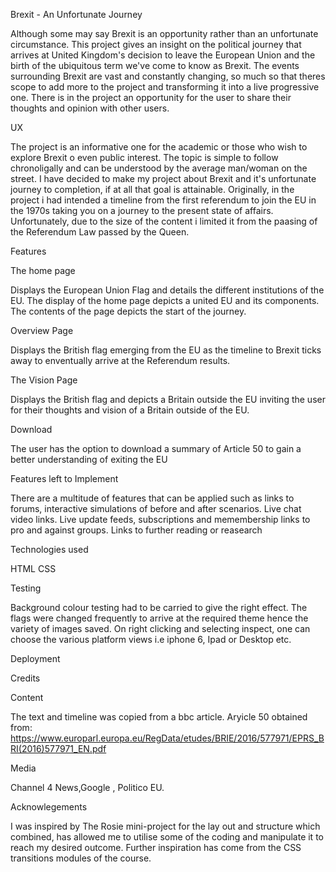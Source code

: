 Brexit - An Unfortunate Journey

Although some may say Brexit is an opportunity rather than an unfortunate circumstance. This project gives an insight on the political journey that arrives at United Kingdom's decision to leave the European Union and the birth of the ubiquitous term we've come to know as Brexit. 
The events surrounding Brexit are vast and constantly changing, so much so that theres scope to add more to the project and transforming it into a live progressive one. There is in the project an opportunity for the user to share their thoughts and opinion with other users. 

UX

The project is an informative one for the academic or those who wish to explore Brexit o even public interest. The topic is simple to follow chronoligally
and can be understood by the average man/woman on the street. I have decided to make my project about Brexit and it's unfortunate journey to completion, if at all that goal is attainable. 
Originally, in the project i had intended a timeline from the first referendum to join the EU in the 1970s taking you on a journey to the present state of affairs. Unfortunately, due to the size of the content i limited it from  the paasing of the Referendum Law passed by the Queen.

Features

The home page

Displays the European Union Flag and details the different institutions of the EU. The display of the home page depicts a united  EU and its components. The contents of the page depicts the start of the journey.

Overview Page

Displays the British flag emerging from the EU as the timeline to Brexit ticks away to enventually arrive at the Referendum results.

The Vision Page

Displays the British flag and depicts a Britain outside the EU inviting the user for their thoughts and vision of a Britain outside of the EU.


Download

The user has the option to download a summary of Article 50 to gain a better understanding of exiting the EU              

Features left to Implement

There are a multitude of features that can be applied such as links to forums, interactive simulations of before and after scenarios. Live chat video links. Live update feeds, subscriptions and memembership links to pro and against groups. Links to further reading or reasearch

Technologies used

HTML
CSS

Testing

Background colour testing had to be carried to give the right effect. The flags were changed frequently to arrive at the required theme hence the variety of images saved.
On right clicking and selecting inspect, one can choose the various platform views i.e iphone 6, Ipad or Desktop etc.

Deployment








Credits

Content

The text and timeline was copied from a bbc article.
Aryicle 50 obtained from: https://www.europarl.europa.eu/RegData/etudes/BRIE/2016/577971/EPRS_BRI(2016)577971_EN.pdf

Media

Channel 4 News,Google , Politico EU.



Acknowlegements

I was inspired by The Rosie mini-project for the lay out and structure which combined, has allowed me to utilise some of the coding and manipulate it to reach my desired outcome. Further inspiration has come from the CSS transitions modules of the course.
